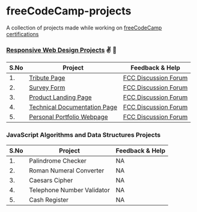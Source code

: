 # freeCodeCamp-projects

A collection of projects made while working on [freeCodeCamp certifications](https://www.freecodecamp.org/learn/)

### [Responsive Web Design Projects](https://www.freecodecamp.org/certification/premkiran7/responsive-web-design) :v: :star2:

| S.No | Project | Feedback & Help |
| ---- | ------- | --------------- |
| 1. | [Tribute Page](https://rwb-tribute-page.herokuapp.com/) | [FCC Discussion Forum](https://forum.freecodecamp.org/t/looking-for-feedback-on-my-first-project-tribute-page/420986/4) |
| 2. | [Survey Form](https://rwb-survey-form.herokuapp.com/) | [FCC Discussion Forum](https://forum.freecodecamp.org/t/looking-for-feedback-on-my-second-project-survey-form/420988/5) |
| 3. | [Product Landing Page](https://rwb-product-landing-page.herokuapp.com/) | [FCC Discussion Forum](https://forum.freecodecamp.org/t/looking-for-feedback-on-my-product-landing-page/421253) |
| 4. | [Technical Documentation Page](https://rwb-technical-docs-page.herokuapp.com/) | [FCC Discussion Forum](https://forum.freecodecamp.org/t/feedback-required-on-technical-documentation-page/421515) |
| 5. | [Personal Portfolio Webpage](https://rwb-personal-portfolio-webpage.herokuapp.com/) | [FCC Discussion Forum](https://forum.freecodecamp.org/t/feedback-required-on-personal-portfolio-webpage/422004) |

### JavaScript Algorithms and Data Structures Projects

| S.No | Project | Feedback & Help |
| ---- | ------- | --------------- |
| 1. | Palindrome Checker | NA |
| 2. | Roman Numeral Converter | NA |
| 3. | Caesars Cipher | NA |
| 4. | Telephone Number Validator | NA |
| 5. | Cash Register | NA |
